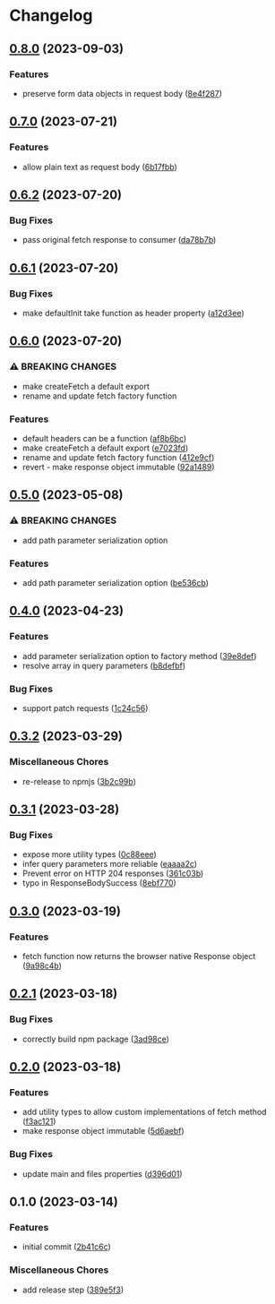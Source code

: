 # Changelog

## [0.8.0](https://github.com/mnorlin/typed-api-fetch/compare/v0.7.0...v0.8.0) (2023-09-03)


### Features

* preserve form data objects in request body ([8e4f287](https://github.com/mnorlin/typed-api-fetch/commit/8e4f287967f9b656a6322656faff2a1499f8c6fb))

## [0.7.0](https://github.com/mnorlin/typed-api-fetch/compare/v0.6.2...v0.7.0) (2023-07-21)


### Features

* allow plain text as request body ([6b17fbb](https://github.com/mnorlin/typed-api-fetch/commit/6b17fbb37cfaa5a7dbbcd02e230e92b0652192e4))

## [0.6.2](https://github.com/mnorlin/typed-api-fetch/compare/v0.6.1...v0.6.2) (2023-07-20)


### Bug Fixes

* pass original fetch response to consumer ([da78b7b](https://github.com/mnorlin/typed-api-fetch/commit/da78b7b0d4618cb6dbedba78fbaf3ccf0a5d2077))

## [0.6.1](https://github.com/mnorlin/typed-api-fetch/compare/v0.6.0...v0.6.1) (2023-07-20)


### Bug Fixes

* make defaultInit take function as header property ([a12d3ee](https://github.com/mnorlin/typed-api-fetch/commit/a12d3ee915e281695dc17fbcef873474980f1f0a))

## [0.6.0](https://github.com/mnorlin/typed-api-fetch/compare/v0.5.0...v0.6.0) (2023-07-20)


### ⚠ BREAKING CHANGES

* make createFetch a default export
* rename and update fetch factory function

### Features

* default headers can be a function ([af8b6bc](https://github.com/mnorlin/typed-api-fetch/commit/af8b6bc00bd7b712117af30e3183af18b7ddd3c2))
* make createFetch a default export ([e7023fd](https://github.com/mnorlin/typed-api-fetch/commit/e7023fd94471f57caa26fdfcb55af0987108e446))
* rename and update fetch factory function ([412e9cf](https://github.com/mnorlin/typed-api-fetch/commit/412e9cfe5a034f96a4c963af669818f1165a6159))
* revert - make response object immutable ([92a1489](https://github.com/mnorlin/typed-api-fetch/commit/92a1489befc0bfc46f1394608a8a17ef86a65160))

## [0.5.0](https://github.com/mnorlin/typed-api-fetch/compare/v0.4.0...v0.5.0) (2023-05-08)


### ⚠ BREAKING CHANGES

* add path parameter serialization option

### Features

* add path parameter serialization option ([be536cb](https://github.com/mnorlin/typed-api-fetch/commit/be536cbce2f2bca79e75bbfa46e9a98ba230d7d4))

## [0.4.0](https://github.com/mnorlin/typed-api-fetch/compare/v0.3.2...v0.4.0) (2023-04-23)


### Features

* add parameter serialization option to factory method ([39e8def](https://github.com/mnorlin/typed-api-fetch/commit/39e8defe997566d2275afd0cc9da9466c5629f22))
* resolve array in query parameters ([b8defbf](https://github.com/mnorlin/typed-api-fetch/commit/b8defbffe4b3fd669345a8f4045d31f60956e6cb))


### Bug Fixes

* support patch requests ([1c24c56](https://github.com/mnorlin/typed-api-fetch/commit/1c24c56ab1576810f49551c4aa5a6037283a5fd4))

## [0.3.2](https://github.com/mnorlin/typed-api-fetch/compare/v0.3.1...v0.3.2) (2023-03-29)


### Miscellaneous Chores

* re-release to npmjs ([3b2c99b](https://github.com/mnorlin/typed-api-fetch/commit/3b2c99b99f884b0c7b55a507debf4b17b89b16ba))

## [0.3.1](https://github.com/mnorlin/typed-api-fetch/compare/v0.3.0...v0.3.1) (2023-03-28)


### Bug Fixes

* expose more utility types ([0c88eee](https://github.com/mnorlin/typed-api-fetch/commit/0c88eeeb212a892356f7b273bf442a7decb0e73a))
* infer query parameters more reliable ([eaaaa2c](https://github.com/mnorlin/typed-api-fetch/commit/eaaaa2c1e43a196fea0c0ffead9500c4a2bd056c))
* Prevent error on HTTP 204 responses ([361c03b](https://github.com/mnorlin/typed-api-fetch/commit/361c03b3122eb2962d9ab5ff3ca853ad7f891df8))
* typo in ResponseBodySuccess ([8ebf770](https://github.com/mnorlin/typed-api-fetch/commit/8ebf77049808b38978503b902482e88c6cf6e05b))

## [0.3.0](https://github.com/mnorlin/typed-api-fetch/compare/v0.2.1...v0.3.0) (2023-03-19)


### Features

* fetch function now returns the browser native Response object ([9a98c4b](https://github.com/mnorlin/typed-api-fetch/commit/9a98c4b59d211ff439804a08331957c8b1d5e6b8))

## [0.2.1](https://github.com/mnorlin/typed-api-fetch/compare/v0.2.0...v0.2.1) (2023-03-18)


### Bug Fixes

* correctly build npm package ([3ad98ce](https://github.com/mnorlin/typed-api-fetch/commit/3ad98ce7f3e855b8fd0f56184bb48e9c5d718cb1))

## [0.2.0](https://github.com/mnorlin/typed-api-fetch/compare/v0.1.0...v0.2.0) (2023-03-18)


### Features

* add utility types to allow custom implementations of fetch method ([f3ac121](https://github.com/mnorlin/typed-api-fetch/commit/f3ac121c491501d3c35e0f9c02ca70d0ad9202d0))
* make response object immutable ([5d6aebf](https://github.com/mnorlin/typed-api-fetch/commit/5d6aebf212bdd91bbdae9bd2db8cae2031ba0fe7))


### Bug Fixes

* update main and files properties ([d396d01](https://github.com/mnorlin/typed-api-fetch/commit/d396d01c8cd6af5a5f6fa7de9553fad66b6a3ab0))

## 0.1.0 (2023-03-14)


### Features

* initial commit ([2b41c6c](https://github.com/mnorlin/typed-api-fetch/commit/2b41c6cd7531cc1421670bc4ec4bcb44bef26c63))


### Miscellaneous Chores

* add release step ([389e5f3](https://github.com/mnorlin/typed-api-fetch/commit/389e5f38c225bf6df8c28de800dab48350d08eac))
